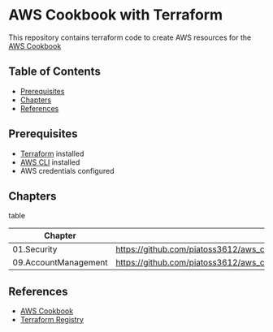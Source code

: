 # AWS Cookbook with Terraform

This repository contains terraform code to create AWS resources for the [AWS Cookbook](https://github.com/AWSCookbook)

## Table of Contents

* [Prerequisites](#prerequisites)
* [Chapters](#chapters)
* [References](#references)

## Prerequisites

* [Terraform](https://www.terraform.io/downloads.html) installed
* [AWS CLI](https://docs.aws.amazon.com/cli/latest/userguide/cli-chap-install.html) installed
* AWS credentials configured

## Chapters

table

| Chapter | Link |
| --- | --- |
| 01.Security | https://github.com/piatoss3612/aws_cook_book_with_terraform/tree/01.security |
| 09.AccountManagement | https://github.com/piatoss3612/aws_cook_book_with_terraform/tree/09.accountmanagement |

## References

* [AWS Cookbook](https://github.com/AWSCookbook)
* [Terraform Registry](https://registry.terraform.io/)